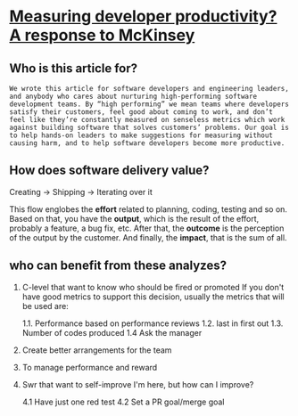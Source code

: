 # [Measuring developer productivity? A response to McKinsey](https://tidyfirst.substack.com/p/measuring-developer-productivity)

## Who is this article for?

```
We wrote this article for software developers and engineering leaders, and anybody who cares about nurturing high-performing software development teams. By “high performing” we mean teams where developers satisfy their customers, feel good about coming to work, and don’t feel like they’re constantly measured on senseless metrics which work against building software that solves customers’ problems. Our goal is to help hands-on leaders to make suggestions for measuring without causing harm, and to help software developers become more productive.
```

## How does software delivery value?

Creating -> Shipping -> Iterating over it

This flow englobes the **effort** related to planning, coding, testing and so on. Based on that, you have the **output**, which is the result of the effort, probably a feature, a bug fix, etc. After that, the **outcome** is the perception of the output by the customer. And finally, the **impact**, that is the sum of all.

## who can benefit from these analyzes?

1. C-level that want to know who should be fired or promoted
    If you don't have good metrics to support this decision, usually the metrics that will be used are:

    1.1. Performance based on performance reviews
    1.2. last in first out
    1.3. Number of codes produced
    1.4 Ask the manager

2. Create better arrangements for the team
3. To manage performance and reward
4. Swr that want to self-improve
    I'm here, but how can I improve?

    4.1 Have just one red test
    4.2 Set a PR goal/merge goal
